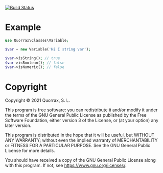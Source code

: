[![Build Status](https://travis-ci.com/quorrax/php-variable-test.svg?branch=pro)](https://travis-ci.com/quorrax/php-variable-test)

# Example

```php
use Quorrax\Classes\Variable;

$var = new Variable('Hi I string var');

$var->isString(); // true
$var->isBoolean(); // false
$var->isNumeric(); // false
```

# Copyright # 

Copyright © 2021 Quorrax, S. L.

This program is free software: you can redistribute it and/or modify it under the terms of the GNU General Public License as published by the Free Software Foundation, either version 3 of the License, or (at your option) any later version.

This program is distributed in the hope that it will be useful, but WITHOUT ANY WARRANTY; without even the implied warranty of MERCHANTABILITY or FITNESS FOR A PARTICULAR PURPOSE. See the GNU General Public License for more details.

You should have received a copy of the GNU General Public License along with this program. If not, see <https://www.gnu.org/licenses/>.
